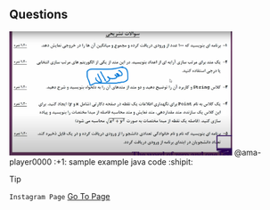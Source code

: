 ## Questions
<img src='Questions.png' width='400px' title='Questions - سوالات'>
@ama-player0000 :+1: sample example java code :shipit:

> [!TIP]
> `Instagram Page` [Go To Page](https://instagram.com/ama.player0000)
